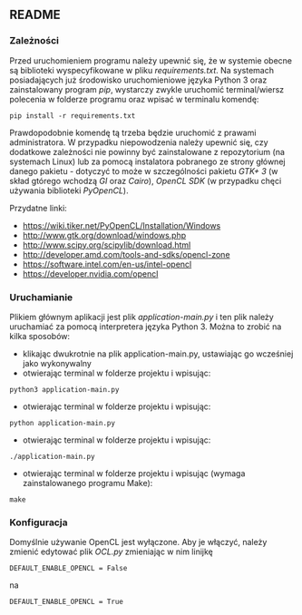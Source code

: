 ## README ##

### Zależności ###

Przed uruchomieniem programu należy upewnić się, że w systemie 
obecne są biblioteki wyspecyfikowane w pliku *requirements.txt*. 
Na systemach posiadających już środowisko uruchomieniowe języka Python 3 
oraz zainstalowany program *pip*, wystarczy zwykle uruchomić terminal/wiersz polecenia 
w folderze programu oraz wpisać w terminalu komendę:
```
pip install -r requirements.txt

```
Prawdopodobnie komendę tą trzeba będzie uruchomić z prawami administratora. 
W przypadku niepowodzenia należy upewnić się, czy dodatkowe zależności nie 
powinny być zainstalowane z repozytorium (na systemach Linux) lub za pomocą instalatora 
pobranego ze strony głównej danego pakietu - dotyczyć to może w szczególności pakietu *GTK+ 3* 
(w skład gtórego wchodzą *GI* oraz *Cairo*), 
*OpenCL SDK* (w przypadku chęci używania biblioteki *PyOpenCL*). 

Przydatne linki:

* https://wiki.tiker.net/PyOpenCL/Installation/Windows
* http://www.gtk.org/download/windows.php
* http://www.scipy.org/scipylib/download.html
* http://developer.amd.com/tools-and-sdks/opencl-zone
* https://software.intel.com/en-us/intel-opencl
* https://developer.nvidia.com/opencl

### Uruchamianie ###

Plikiem głównym aplikacji jest plik *application-main.py* 
i ten plik należy uruchamiać za pomocą interpretera języka Python 3. 
Można to zrobić na kilka sposobów:

* klikając dwukrotnie na plik application-main.py, ustawiając go wcześniej jako wykonywalny
* otwierając terminal w folderze projektu i wpisując:
```
python3 application-main.py
```
* otwierając terminal w folderze projektu i wpisując:
```
python application-main.py
```
* otwierając terminal w folderze projektu i wpisując:
```
./application-main.py
```
* otwierając terminal w folderze projektu i wpisując (wymaga zainstalowanego programu Make):
```
make
```

### Konfiguracja ###

Domyślnie używanie OpenCL jest wyłączone. Aby 
je włączyć, należy zmienić edytować plik *OCL.py* zmieniając w nim linijkę 
```
DEFAULT_ENABLE_OPENCL = False
``` 
na 
```
DEFAULT_ENABLE_OPENCL = True
```
